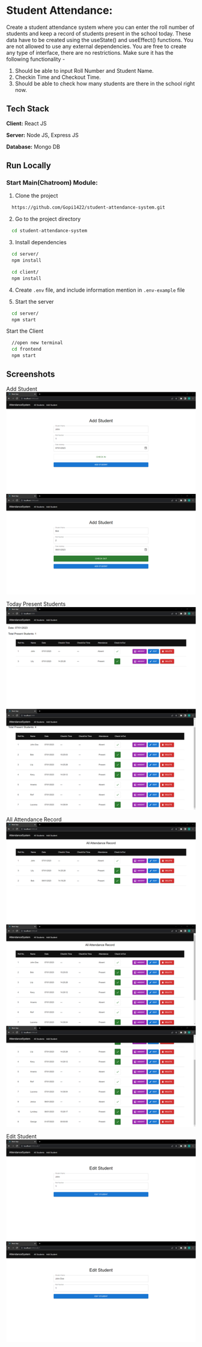 # Student Attendance:

Create a student attendance system where you can enter the roll number of students and keep a record of students present in the school today. These data have to be created using the useState() and useEffect() functions. You are not allowed to use any external dependencies. You are free to create any type of interface, there are no restrictions. Make sure it has the following functionality - 

1. Should be able to input Roll Number and Student Name.
2. Checkin Time and Checkout Time.
3. Should be able to check how many students are there in the school right now.

## Tech Stack

**Client:** React JS

**Server:** Node JS, Express JS

**Database:** Mongo DB

## Run Locally

###  Start Main(Chatroom) Module:

1. Clone the project

```bash
  https://github.com/Gopi1422/student-attendance-system.git
```

2. Go to the project directory

```bash
  cd student-attendance-system
```

3. Install dependencies

```bash
  cd server/
  npm install
```

```bash
  cd client/
  npm install
```

4. Create  `.env` file, and include information mention in `.env-example` file

5. Start the server

```bash
  cd server/
  npm start
```
Start the Client

```bash
  //open new terminal
  cd frontend
  npm start
```

## Screenshots

Add Student
![Output-1](https://github.com/Gopi1422/student-attendance-system/blob/55f4e093615bceef3296bf9028bf926c0d820d3f/screenshots/3.png)
![Output-2](https://github.com/Gopi1422/student-attendance-system/blob/55f4e093615bceef3296bf9028bf926c0d820d3f/screenshots/5.png)

Today Present Students
![Output-3](https://github.com/Gopi1422/student-attendance-system/blob/55f4e093615bceef3296bf9028bf926c0d820d3f/screenshots/10.png)
![Output-4](https://github.com/Gopi1422/student-attendance-system/blob/55f4e093615bceef3296bf9028bf926c0d820d3f/screenshots/17.png)

All Attendance Record
![Output-5](https://github.com/Gopi1422/student-attendance-system/blob/55f4e093615bceef3296bf9028bf926c0d820d3f/screenshots/9.png)
![Output-6](https://github.com/Gopi1422/student-attendance-system/blob/55f4e093615bceef3296bf9028bf926c0d820d3f/screenshots/14.png)
![Output-7](https://github.com/Gopi1422/student-attendance-system/blob/55f4e093615bceef3296bf9028bf926c0d820d3f/screenshots/15.png)

Edit Student
![Output-8](https://github.com/Gopi1422/student-attendance-system/blob/55f4e093615bceef3296bf9028bf926c0d820d3f/screenshots/11.png)
![Output-9](https://github.com/Gopi1422/student-attendance-system/blob/55f4e093615bceef3296bf9028bf926c0d820d3f/screenshots/12.png)
 
